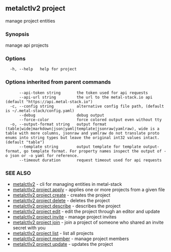 ## metalctlv2 project

manage project entities

### Synopsis

manage api projects

### Options

```
  -h, --help   help for project
```

### Options inherited from parent commands

```
      --api-token string       the token used for api requests
      --api-url string         the url to the metal-stack.io api (default "https://api.metal-stack.io")
  -c, --config string          alternative config file path, (default is ~/.metal-stack/config.yaml)
      --debug                  debug output
      --force-color            force colored output even without tty
  -o, --output-format string   output format (table|wide|markdown|json|yaml|template|jsonraw|yamlraw), wide is a table with more columns, jsonraw and yamlraw do not translate proto enums into string types but leave the original int32 values intact. (default "table")
      --template string        output template for template output-format, go template format. For property names inspect the output of -o json or -o yaml for reference.
      --timeout duration       request timeout used for api requests
```

### SEE ALSO

* [metalctlv2](metalctlv2.md)	 - cli for managing entities in metal-stack
* [metalctlv2 project apply](metalctlv2_project_apply.md)	 - applies one or more projects from a given file
* [metalctlv2 project create](metalctlv2_project_create.md)	 - creates the project
* [metalctlv2 project delete](metalctlv2_project_delete.md)	 - deletes the project
* [metalctlv2 project describe](metalctlv2_project_describe.md)	 - describes the project
* [metalctlv2 project edit](metalctlv2_project_edit.md)	 - edit the project through an editor and update
* [metalctlv2 project invite](metalctlv2_project_invite.md)	 - manage project invites
* [metalctlv2 project join](metalctlv2_project_join.md)	 - join a project of someone who shared an invite secret with you
* [metalctlv2 project list](metalctlv2_project_list.md)	 - list all projects
* [metalctlv2 project member](metalctlv2_project_member.md)	 - manage project members
* [metalctlv2 project update](metalctlv2_project_update.md)	 - updates the project

